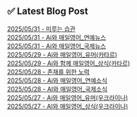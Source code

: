 
## ✅ Latest Blog Post
 
[2025/05/31 - 미루는 습관](https://3hongstore.tistory.com/303) <br/>
[2025/05/31 - Ai와 매일영어_연예뉴스](https://3hongstore.tistory.com/302) <br/>
[2025/05/31 - Ai와 매일영어_국제뉴스](https://3hongstore.tistory.com/301) <br/>
[2025/05/29 - Ai와 매일영어_유머(카타르)](https://3hongstore.tistory.com/300) <br/>
[2025/05/29 - Ai와 함께 매일영어_상식(카타르)](https://3hongstore.tistory.com/299) <br/>
[2025/05/28 - 존재를 위한 노력](https://3hongstore.tistory.com/298) <br/>
[2025/05/28 - Ai와 매일영어_연예소식](https://3hongstore.tistory.com/297) <br/>
[2025/05/28 - AI와 매일영어_국제소식](https://3hongstore.tistory.com/296) <br/>
[2025/05/27 - Ai와 매일영어_유머(우크라이나)](https://3hongstore.tistory.com/295) <br/>
[2025/05/27 - AI와 매일영어_상식(우크라이나)](https://3hongstore.tistory.com/294) <br/>

